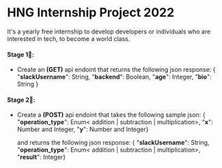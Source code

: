 # HNG Internship Project 2022
It's a yearly free internship to develop developers or individuals who are interested in tech, to become a world class.

#### Stage 1🚀:
- Create an **(GET)** api endoint that returns the following  json response:
     { "**slackUsername**": String, "**backend**": Boolean, "**age**": Integer, "**bio**": String }

#### Stage 2🚀:
- Create a **(POST)** api endoint that takes the following sample json:
     { "**operation_type**": Enum< addition | subtraction | multiplication>, "**x**": Number and Integer, "**y**": Number and Integer}
   
     and returns the following  json response:
     { "**slackUsername**": String, "**operation_type**": Enum< addition | subtraction | multiplication>, "**result**": Integer}
